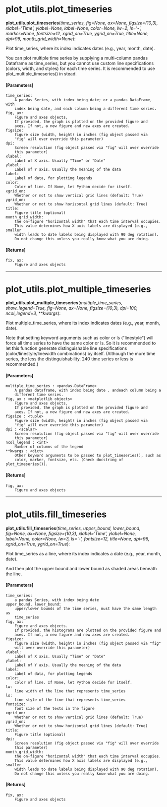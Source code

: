 # plot_utils.plot_timeseries

**plot_utils.plot_timeseries**(*time_series, fig=None, ax=None, figsize=(10,3), xlabel='Time', ylabel=None, label=None, color=None, lw=2, ls='-', marker=None, fontsize=12, xgrid_on=True, ygrid_on=True, title=None, dpi=96, month_grid_width=None*):

Plot time_series, where its index indicates dates (e.g., year, month, date).

You can plot multiple time series by supplying a multi-column pandas Dataframe as time_series, but you cannot use custom line specifications (colors, width, and styles) for each time series. It is recommended to use plot_multiple_timeseries() in stead.

#### [Parameters]
    time_series:
        A pandas Series, with index being date; or a pandas DataFrame, with
        index being date, and each column being a different time series.
    fig, ax:
        Figure and axes objects.
        If provided, the graph is plotted on the provided figure and
        axes. If not, a new figure and new axes are created.
    figsize:
        figure size (width, height) in inches (fig object passed via
        "fig" will over override this parameter)
    dpi:
        Screen resolution (fig object passed via "fig" will over override
        this parameter)
    xlabel:
        Label of X axis. Usually "Time" or "Date"
    ylabel:
        Label of Y axis. Usually the meaning of the data
    label:
        Label of data, for plotting legends
    color:
        Color of line. If None, let Python decide for itself.
    xgrid_on:
        Whether or not to show vertical grid lines (default: True)
    ygrid_on:
        Whether or not to show horizontal grid lines (default: True)
    title:
        Figure title (optional)
    month_grid_width:
        the on-figure "horizontal width" that each time interval occupies.
        This value determines how X axis labels are displayed (e.g., smaller
        width leads to date labels being displayed with 90 deg rotation).
        Do not change this unless you really know what you are doing.

#### [Returns]
    fix, ax:
        Figure and axes objects

--------------------------------------------------------
# plot_utils.plot_multiple_timeseries

**plot_utils.plot_multiple_timeseries**(*multiple_time_series, show_legend=True, fig=None, ax=None, figsize=(10,3), dpi=100, ncol_legend=3, \*\*kwargs*):

Plot multiple_time_series, where its index indicates dates (e.g., year, month, date).

Note that setting keyword arguments such as color or ls ("linestyle") will force all time series to have the same color or ls. So it is recommended to let this function generate distinguishable line specifications (color/linestyle/linewidth combinations) by itself. (Although the more time series, the less the distinguishability. 240 time series or less is recommended.)

#### [Parameters]
    multiple_time_series : <pandas.DataFrame>
        A pandas dataframe, with index being date , andeach column being a
        different time series.
    fig, ax : <matplotlib objects>
        Figure and axes objects.
        If provided, the graph is plotted on the provided figure and
        axes. If not, a new figure and new axes are created.
    figsize : <tuple>
        Figure size (width, height) in inches (fig object passed via
        "fig" will over override this parameter)
    dpi : <scalar>
        Screen resolution (fig object passed via "fig" will over override
        this parameter)
    ncol_legend : <int>
        Number of columns of the legend
    **kwargs : <dict>
        Other keyword arguments to be passed to plot_timeseries(), such as
        color, marker, fontsize, etc. (Check docstring of plot_timeseries()).

#### [Returns]
    fig, ax:
        Figure and axes objects

---------------------------------------------------------
# plot_utils.fill_timeseries

**plot_utils.fill_timeseries**(*time_series, upper_bound, lower_bound, fig=None, ax=None, figsize=(10,3), xlabel='Time', ylabel=None, label=None, color=None, lw=3, ls='-', fontsize=12, title=None, dpi=96, xgrid_on=True, ygrid_on=True*):

Plot time_series as a line, where its index indicates a date (e.g., year, month, date).

And then plot the upper bound and lower bound as shaded areas beneath the line.

#### [Parameters]
    time_series:
        a pandas Series, with index being date
    upper_bound, lower_bound:
        upper/lower bounds of the time series, must have the same length as
        time_series
    fig, ax:
        Figure and axes objects.
        If provided, the histograms are plotted on the provided figure and
        axes. If not, a new figure and new axes are created.
    figsize:
        figure size (width, height) in inches (fig object passed via "fig"
        will over override this parameter)
    xlabel:
        Label of X axis. Usually "Time" or "Date"
    ylabel:
        Label of Y axis. Usually the meaning of the data
    label:
        Label of data, for plotting legends
    color:
        Color of line. If None, let Python decide for itself.
    lw:
        line width of the line that represents time_series
    ls:
        line style of the line that represents time_series
    fontsize:
        font size of the texts in the figure
    xgrid_on:
        Whether or not to show vertical grid lines (default: True)
    ygrid_on:
        Whether or not to show horizontal grid lines (default: True)
    title:
        Figure title (optional)
    dpi:
        Screen resolution (fig object passed via "fig" will over override
        this parameter)
    month_grid_width:
        the on-figure "horizontal width" that each time interval occupies.
        This value determines how X axis labels are displayed (e.g., smaller
        width leads to date labels being displayed with 90 deg rotation).
        Do not change this unless you really know what you are doing.

#### [Returns]
    fix, ax:
        Figure and axes objects
